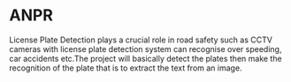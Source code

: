 # ANPR
License Plate Detection plays a crucial role in road safety such as CCTV cameras with license plate detection system can recognise over speeding, car accidents etc.The project will basically detect the plates then make the recognition of the plate that is to extract the text from an image.

